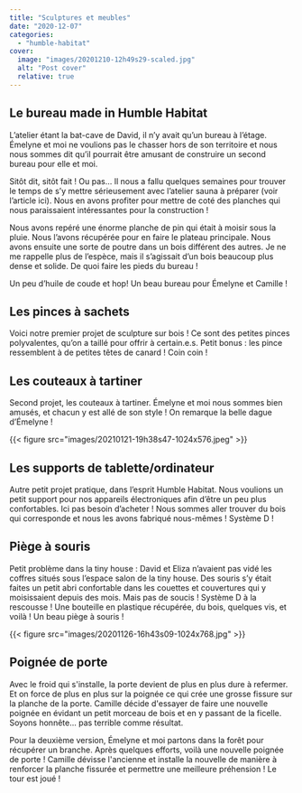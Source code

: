 ```yaml
---
title: "Sculptures et meubles"
date: "2020-12-07"
categories: 
  - "humble-habitat"
cover:
  image: "images/20201210-12h49s29-scaled.jpg"
  alt: "Post cover"
  relative: true
---
```


## Le bureau made in Humble Habitat

L’atelier étant la bat-cave de David, il n’y avait qu’un bureau à l’étage. Émelyne et moi ne voulions pas le chasser hors de son territoire et nous nous sommes dit qu’il pourrait être amusant de construire un second bureau pour elle et moi.

Sitôt dit, sitôt fait ! Ou pas… Il nous a fallu quelques semaines pour trouver le temps de s’y mettre sérieusement avec l’atelier sauna à préparer (voir l’article ici). Nous en avons profiter pour mettre de coté des planches qui nous paraissaient intéressantes pour la construction !

Nous avons repéré une énorme planche de pin qui était à moisir sous la pluie. Nous l’avons récupérée pour en faire le plateau principale. Nous avons ensuite une sorte de poutre dans un bois différent des autres. Je ne me rappelle plus de l’espèce, mais il s’agissait d’un bois beaucoup plus dense et solide. De quoi faire les pieds du bureau !

Un peu d’huile de coude et hop! Un beau bureau pour Émelyne et Camille !

## Les pinces à sachets

Voici notre premier projet de sculpture sur bois ! Ce sont des petites pinces polyvalentes, qu’on a taillé pour offrir à certain.e.s. Petit bonus : les pince ressemblent à de petites têtes de canard ! Coin coin !

## Les couteaux à tartiner

Second projet, les couteaux à tartiner. Émelyne et moi nous sommes bien amusés, et chacun y est allé de son style ! On remarque la belle dague d’Émelyne !

{{< figure src="images/20210121-19h38s47-1024x576.jpeg" >}}

## Les supports de tablette/ordinateur

Autre petit projet pratique, dans l’esprit Humble Habitat. Nous voulions un petit support pour nos appareils électroniques afin d’être un peu plus confortables. Ici pas besoin d’acheter ! Nous sommes aller trouver du bois qui corresponde et nous les avons fabriqué nous-mêmes ! Système D !

## Piège à souris

Petit problème dans la tiny house : David et Eliza n’avaient pas vidé les coffres situés sous l’espace salon de la tiny house. Des souris s’y était faites un petit abri confortable dans les couettes et couvertures qui y moisissaient depuis des mois. Mais pas de soucis ! Système D à la rescousse ! Une bouteille en plastique récupérée, du bois, quelques vis, et voilà ! Un beau piège à souris !

{{< figure src="images/20201126-16h43s09-1024x768.jpg" >}}

## Poignée de porte

Avec le froid qui s'installe, la porte devient de plus en plus dure à refermer. Et on force de plus en plus sur la poignée ce qui crée une grosse fissure sur la planche de la porte. Camille décide d'essayer de faire une nouvelle poignée en évidant un petit morceau de bois et en y passant de la ficelle. Soyons honnête... pas terrible comme résultat.

Pour la deuxième version, Émelyne et moi partons dans la forêt pour récupérer un branche. Après quelques efforts, voilà une nouvelle poignée de porte ! Camille dévisse l'ancienne et installe la nouvelle de manière à renforcer la planche fissurée et permettre une meilleure préhension ! Le tour est joué !
